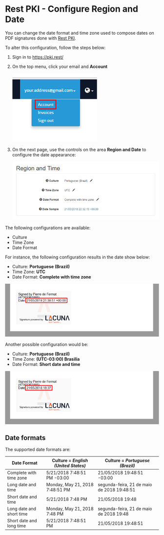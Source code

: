 ﻿# Rest PKI - Configure Region and Date

You can change the date format and time zone used to compose dates on PDF signatures done with [Rest PKI](index.md).

To alter this configuration, follow the steps below:

1. Sign in to https://pki.rest/
1. On the top menu, click your email and **Account**

   ![Image name](../../../images/rest-pki/access-account-settings.png)

1. On the next page, use the controls on the area **Region and Date** to configure the date appearance:

   ![Image name](../../../images/rest-pki/region-and-time.png)

The following configurations are available:

* Culture
* Time Zone
* Date Format

For instance, the following configuration results in the date show below:

* Culture: **Portuguese (Brazil)**
* Time Zone: **UTC**
* Date Format: **Complete with time zone**

![Image name](../../../images/rest-pki/pdf-date-utc-long.png)

Another possible configuration would be:

* Culture: **Portuguese (Brazil)**
* Time Zone: **(UTC-03:00) Brasilia**
* Date Format: **Short date and time**

![Image name](../../../images/rest-pki/pdf-date-brasilia-short.png)

## Date formats

The supported date formats are:

Date Format              | Culture = *English (United States)*        | Culture = *Portuguese (Brazil)*
------------------------ | ------------------------------------------ | -------------------------------------
Complete with time zone  | 5/21/2018 7:48:51 PM -03:00                | 21/05/2018 19:48:51 -03:00
Long date and time       | Monday, May 21, 2018 7:48:51 PM            | segunda-feira, 21 de maio de 2018 19:48:51
Short date and time      | 5/21/2018 7:48 PM                          | 21/05/2018 19:48
Long date and short time | Monday, May 21, 2018 7:48 PM               | segunda-feira, 21 de maio de 2018 19:48    
Short date and long time | 5/21/2018 7:48:51 PM                       | 21/05/2018 19:48:51                        
